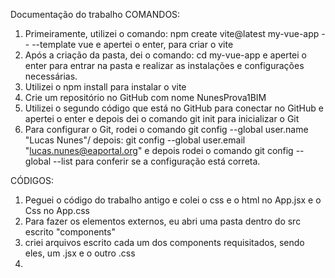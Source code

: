 Documentação do trabalho 
COMANDOS:
1. Primeiramente, utilizei o comando: npm create vite@latest my-vue-app -- --template vue e apertei o enter,  para criar o vite
2. Após a criação da pasta, dei o comando: cd my-vue-app e apertei o enter para entrar na pasta e realizar as instalações e configurações
necessárias.
3. Utilizei o npm install para instalar o vite
4. Crie um repositório no GitHub com nome NunesProva1BIM
5. Utilizei o segundo código que está no GitHub para conectar no GitHub e apertei o enter e depois dei o comando git init para inicializar o Git
6. Para configurar o Git, rodei o comando git config --global user.name "Lucas Nunes"/ depois: git config --global user.email "lucas.nunes@eaportal.org" e depois rodei o comando git config --global --list para conferir se a configuração está correta.

CÓDIGOS:
1. Peguei o código do trabalho antigo e colei o css e o html no App.jsx e o Css no App.css
2. Para fazer os elementos externos, eu abri uma pasta dentro do src escrito "components"
3. criei arquivos escrito cada um dos components requisitados, sendo eles, um .jsx e o outro .css
4.